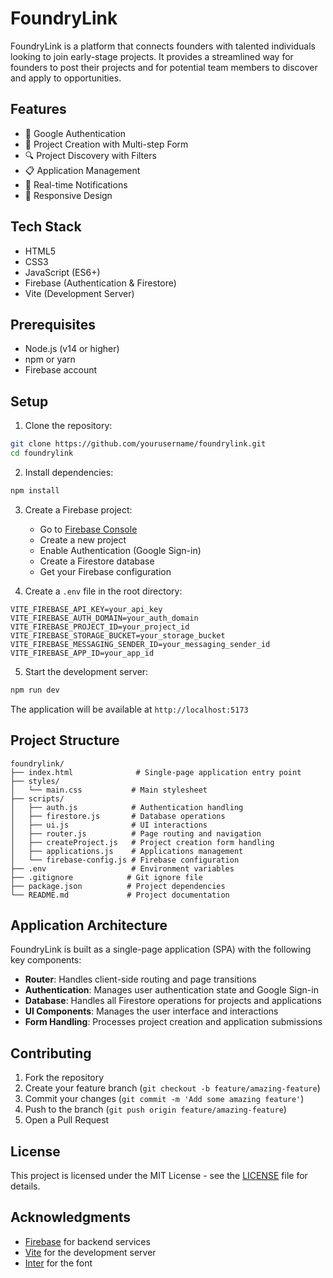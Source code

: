 # FoundryLink

FoundryLink is a platform that connects founders with talented individuals looking to join early-stage projects. It provides a streamlined way for founders to post their projects and for potential team members to discover and apply to opportunities.

## Features

- 🔐 Google Authentication
- 📝 Project Creation with Multi-step Form
- 🔍 Project Discovery with Filters
- 📋 Application Management
- 🔔 Real-time Notifications
- 📱 Responsive Design

## Tech Stack

- HTML5
- CSS3
- JavaScript (ES6+)
- Firebase (Authentication & Firestore)
- Vite (Development Server)

## Prerequisites

- Node.js (v14 or higher)
- npm or yarn
- Firebase account

## Setup

1. Clone the repository:
```bash
git clone https://github.com/yourusername/foundrylink.git
cd foundrylink
```

2. Install dependencies:
```bash
npm install
```

3. Create a Firebase project:
   - Go to [Firebase Console](https://console.firebase.google.com/)
   - Create a new project
   - Enable Authentication (Google Sign-in)
   - Create a Firestore database
   - Get your Firebase configuration

4. Create a `.env` file in the root directory:
```env
VITE_FIREBASE_API_KEY=your_api_key
VITE_FIREBASE_AUTH_DOMAIN=your_auth_domain
VITE_FIREBASE_PROJECT_ID=your_project_id
VITE_FIREBASE_STORAGE_BUCKET=your_storage_bucket
VITE_FIREBASE_MESSAGING_SENDER_ID=your_messaging_sender_id
VITE_FIREBASE_APP_ID=your_app_id
```

5. Start the development server:
```bash
npm run dev
```

The application will be available at `http://localhost:5173`

## Project Structure

```
foundrylink/
├── index.html              # Single-page application entry point
├── styles/
│   └── main.css           # Main stylesheet
├── scripts/
│   ├── auth.js            # Authentication handling
│   ├── firestore.js       # Database operations
│   ├── ui.js              # UI interactions
│   ├── router.js          # Page routing and navigation
│   ├── createProject.js   # Project creation form handling
│   ├── applications.js    # Applications management
│   └── firebase-config.js # Firebase configuration
├── .env                   # Environment variables
├── .gitignore            # Git ignore file
├── package.json          # Project dependencies
└── README.md             # Project documentation
```

## Application Architecture

FoundryLink is built as a single-page application (SPA) with the following key components:

- **Router**: Handles client-side routing and page transitions
- **Authentication**: Manages user authentication state and Google Sign-in
- **Database**: Handles all Firestore operations for projects and applications
- **UI Components**: Manages the user interface and interactions
- **Form Handling**: Processes project creation and application submissions

## Contributing

1. Fork the repository
2. Create your feature branch (`git checkout -b feature/amazing-feature`)
3. Commit your changes (`git commit -m 'Add some amazing feature'`)
4. Push to the branch (`git push origin feature/amazing-feature`)
5. Open a Pull Request

## License

This project is licensed under the MIT License - see the [LICENSE](LICENSE) file for details.

## Acknowledgments

- [Firebase](https://firebase.google.com/) for backend services
- [Vite](https://vitejs.dev/) for the development server
- [Inter](https://rsms.me/inter/) for the font 